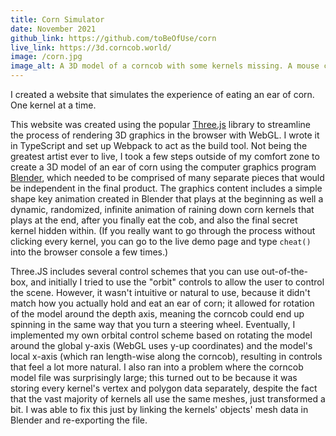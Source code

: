 ```yaml
---
title: Corn Simulator
date: November 2021
github_link: https://github.com/toBeOfUse/corn
live_link: https://3d.corncob.world/
image: /corn.jpg
image_alt: A 3D model of a corncob with some kernels missing. A mouse cursor hovers over an intact kernel. "4.13% eaten," says a status bar at the top.
---
```


I created a website that simulates the experience of eating an ear of corn. One kernel at a time.

<!--more-->

This website was created using the popular [Three.js](https://threejs.org/) library to streamline the process of rendering 3D graphics in the browser with WebGL. I wrote it in TypeScript and set up Webpack to act as the build tool. Not being the greatest artist ever to live, I took a few steps outside of my comfort zone to create a 3D model of an ear of corn using the computer graphics program [Blender](https://blender.org/), which needed to be comprised of many separate pieces that would be independent in the final product. The graphics content includes a simple shape key animation created in Blender that plays at the beginning as well a dynamic, randomized, infinite animation of raining down corn kernels that plays at the end, after you finally eat the cob, and also the final secret kernel hidden within. (If you really want to go through the process without clicking every kernel, you can go to the live demo page and type `cheat()` into the browser console a few times.)

Three.JS includes several control schemes that you can use out-of-the-box, and initially I tried to use the "orbit" controls to allow the user to control the scene. However, it wasn't intuitive or natural to use, because it didn't match how you actually hold and eat an ear of corn; it allowed for rotation of the model around the depth axis, meaning the corncob could end up spinning in the same way that you turn a steering wheel. Eventually, I implemented my own orbital control scheme based on rotating the model around the global y-axis (WebGL uses y-up coordinates) and the model's local x-axis (which ran length-wise along the corncob), resulting in controls that feel a lot more natural. I also ran into a problem where the corncob model file was surprisingly large; this turned out to be because it was storing every kernel's vertex and polygon data separately, despite the fact that the vast majority of kernels all use the same meshes, just transformed a bit. I was able to fix this just by linking the kernels' objects' mesh data in Blender and re-exporting the file.
